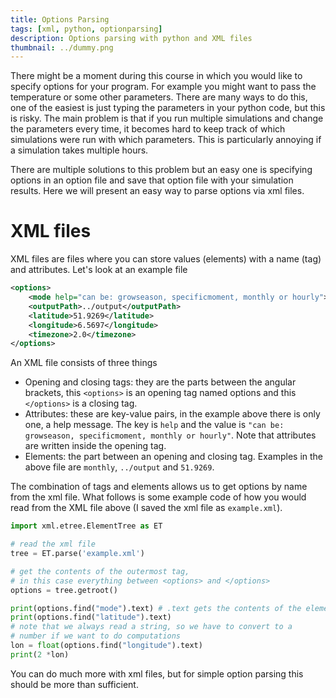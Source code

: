```yaml
---
title: Options Parsing
tags: [xml, python, optionparsing]
description: Options parsing with python and XML files
thumbnail: ../dummy.png
---
```


There might be a moment during this course in which you would like to specify options for your program. For example you might want to pass the temperature or some other parameters. There are many ways to do this, one of the easiest is just typing the parameters in your python code, but this is risky. The main problem is that if you run multiple simulations and change the parameters every time, it becomes hard to keep track of which simulations were run with which parameters. This is particularly annoying if a simulation takes multiple hours.

There are multiple solutions to this problem but an easy one is specifying options in an option file and save that option file with your simulation results. Here we will present an easy way to parse options via xml files.

# XML files

XML files are files where you can store values (elements) with a name (tag) and attributes. Let's look at an example file

```xml
<options>
    <mode help="can be: growseason, specificmoment, monthly or hourly">monthly</mode>
    <outputPath>../output</outputPath>
    <latitude>51.9269</latitude>
    <longitude>6.5697</longitude>
    <timezone>2.0</timezone>
</options>
```

An XML file consists of three things

- Opening and closing tags: they are the parts between the angular brackets, this `<options>` is an opening tag named options and this `</options>` is a closing tag.
- Attributes: these are key-value pairs, in the example above there is only one, a help message. The key is `help` and the value is `"can be: growseason, specificmoment, monthly or hourly"`. Note that attributes are written inside the opening tag.
- Elements: the part between an opening and closing tag. Examples in the above file are `monthly`, `../output` and `51.9269`.

The combination of tags and elements allows us to get options by name from the
xml file. What follows is some example code of how you would read from the XML
file above (I saved the xml file as `example.xml`).

```python
import xml.etree.ElementTree as ET

# read the xml file
tree = ET.parse('example.xml')

# get the contents of the outermost tag,
# in this case everything between <options> and </options>
options = tree.getroot()

print(options.find("mode").text) # .text gets the contents of the element
print(options.find("latitude").text)
# note that we always read a string, so we have to convert to a
# number if we want to do computations
lon = float(options.find("longitude").text)
print(2 *lon)
```

You can do much more with xml files, but for simple option parsing this should be more than sufficient.
